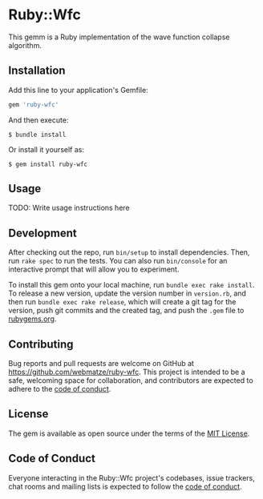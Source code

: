 # Ruby::Wfc

This gemm is a Ruby implementation of the wave function collapse algorithm.

## Installation

Add this line to your application's Gemfile:

```ruby
gem 'ruby-wfc'
```

And then execute:

    $ bundle install

Or install it yourself as:

    $ gem install ruby-wfc

## Usage

TODO: Write usage instructions here

## Development

After checking out the repo, run `bin/setup` to install dependencies. Then, run `rake spec` to run the tests. You can also run `bin/console` for an interactive prompt that will allow you to experiment.

To install this gem onto your local machine, run `bundle exec rake install`. To release a new version, update the version number in `version.rb`, and then run `bundle exec rake release`, which will create a git tag for the version, push git commits and the created tag, and push the `.gem` file to [rubygems.org](https://rubygems.org).

## Contributing

Bug reports and pull requests are welcome on GitHub at https://github.com/webmatze/ruby-wfc. This project is intended to be a safe, welcoming space for collaboration, and contributors are expected to adhere to the [code of conduct](https://github.com/webmatze/ruby-wfc/blob/main/CODE_OF_CONDUCT.md).

## License

The gem is available as open source under the terms of the [MIT License](https://opensource.org/licenses/MIT).

## Code of Conduct

Everyone interacting in the Ruby::Wfc project's codebases, issue trackers, chat rooms and mailing lists is expected to follow the [code of conduct](https://github.com/webmatze/ruby-wfc/blob/main/CODE_OF_CONDUCT.md).

